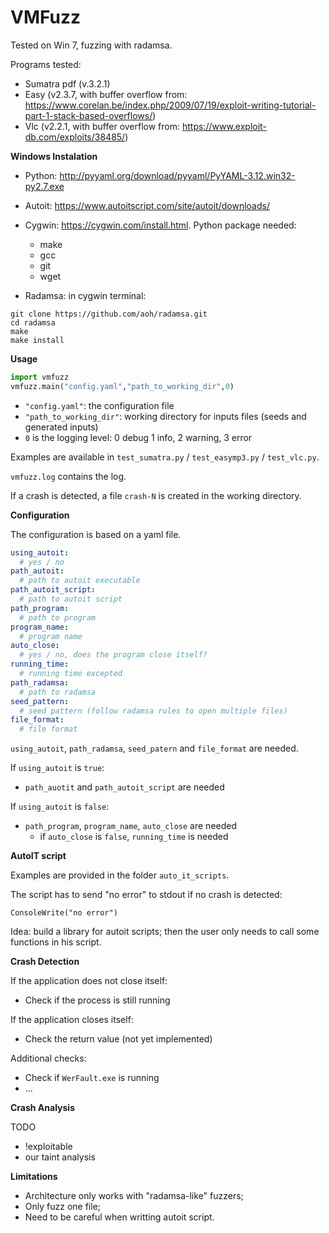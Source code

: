 VMFuzz
=====================================

Tested on Win 7, fuzzing with radamsa.

Programs tested:
- Sumatra pdf (v.3.2.1)
- Easy (v2.3.7, with buffer overflow from: https://www.corelan.be/index.php/2009/07/19/exploit-writing-tutorial-part-1-stack-based-overflows/)
- Vlc (v2.2.1, with buffer overflow from: https://www.exploit-db.com/exploits/38485/)


**Windows Instalation**
- Python: http://pyyaml.org/download/pyyaml/PyYAML-3.12.win32-py2.7.exe
- Autoit: https://www.autoitscript.com/site/autoit/downloads/
- Cygwin: https://cygwin.com/install.html. Python package needed:
     - make
     - gcc
     - git
     - wget

- Radamsa: in cygwin terminal:
```
git clone https://github.com/aoh/radamsa.git
cd radamsa
make
make install 
```

**Usage**

```python
import vmfuzz
vmfuzz.main("config.yaml","path_to_working_dir",0)
```
- `"config.yaml"`: the configuration file
- `"path_to_working_dir"`: working directory for inputs files (seeds and generated inputs)
- `0` is the logging level: 0 debug 1 info, 2 warning, 3 error

Examples are available in `test_sumatra.py` / `test_easymp3.py` / `test_vlc.py`.

`vmfuzz.log` contains the log.

If a crash is detected, a file `crash-N` is created in the working directory.

**Configuration**

The configuration is based on a yaml file.

```yaml
using_autoit:
  # yes / no
path_autoit:
  # path to autoit executable
path_autoit_script:
  # path to autoit script
path_program: 
  # path to program  
program_name:
  # program name 
auto_close:
  # yes / no, does the program close itself?
running_time:
  # running time excepted
path_radamsa:
  # path to radamsa
seed_pattern:
  # seed pattern (follow radamsa rules to open multiple files)
file_format:
  # file format
```

`using_autoit`, `path_radamsa`, `seed_patern` and `file_format` are needed.

If `using_autoit` is `true`:
- `path_auotit` and `path_autoit_script` are needed

If `using_autoit` is `false`:
- `path_program`, `program_name`, `auto_close` are needed
	- if `auto_close` is `false`, `running_time` is needed


**AutoIT script**

Examples are provided in the folder `auto_it_scripts`.

The script has to send "no error" to stdout if no crash is detected:
```
ConsoleWrite("no error")
```

Idea: build a library for autoit scripts; then the user only needs to call some functions in his script.

**Crash Detection**

If the application does not close itself:
- Check if the process is still running

If the application closes itself:
- Check the return value (not yet implemented)

Additional checks:
- Check if `WerFault.exe` is running
- ...


**Crash Analysis**

TODO

- !exploitable
- our taint analysis


**Limitations**

- Architecture only works with "radamsa-like" fuzzers;
- Only fuzz one file;
- Need to be careful when writting autoit script.

